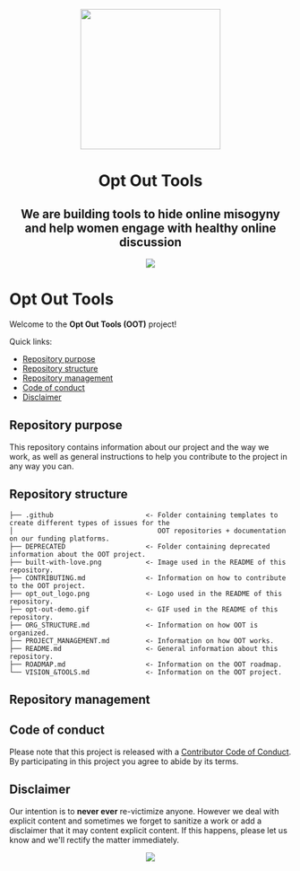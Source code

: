 <p align="center"> <img width="250" height="250" src="opt_out_logo.png"> </p>

<p></p> <h1 align="center"> Opt Out Tools </h1>

<h2 align="center"> We are building tools to hide online misogyny and help
 women engage with healthy online discussion </h2>

<p align="center"> <img src="opt-out-demo.gif"> </p>

# Opt Out Tools

Welcome to the **Opt Out Tools (OOT)** project!

Quick links:

- [Repository purpose](#Repository-purpose)
- [Repository structure](#Repository-structure)
- [Repository management](#Repository-management)
- [Code of conduct](#Code-of-conduct)
- [Disclaimer](#Disclaimer)

## Repository purpose

This repository contains information about our project and the way we work, as
well as general instructions to help you contribute to the project in any way
you can.

## Repository structure

    ├── .github                       <- Folder containing templates to create different types of issues for the
    │                                    OOT repositories + documentation on our funding platforms.
    ├── DEPRECATED                    <- Folder containing deprecated information about the OOT project.
    ├── built-with-love.png           <- Image used in the README of this repository.     
    ├── CONTRIBUTING.md               <- Information on how to contribute to the OOT project.                   
    ├── opt_out_logo.png              <- Logo used in the README of this repository.                 
    ├── opt-out-demo.gif              <- GIF used in the README of this repository.
    ├── ORG_STRUCTURE.md              <- Information on how OOT is organized.
    ├── PROJECT_MANAGEMENT.md         <- Information on how OOT works.
    ├── README.md                     <- General information about this repository.
    ├── ROADMAP.md                    <- Information on the OOT roadmap.
    └── VISION_&TOOLS.md              <- Information on the OOT project.

## Repository management

## Code of conduct

Please note that this project is released with a [Contributor Code of Conduct](https://github.com/malteserteresa/opt-out/blob/master/CODE_OF_CONDUCT.md).
By participating in this project you agree to abide by its terms.

## Disclaimer

Our intention is to **never ever** re-victimize anyone. However we deal with
explicit content and sometimes we forget to sanitize a work or add a disclaimer
that it may content explicit content. If this happens, please let us know and
we'll rectify the matter immediately.

<p align="center"> <img src="built-with-love.png"> </p>
